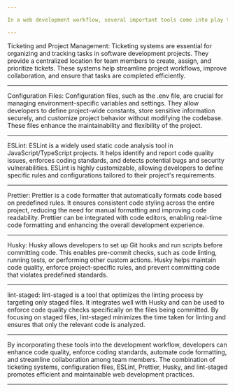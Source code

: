 ```yaml
---

In a web development workflow, several important tools come into play to ensure code quality, consistency, and efficient collaboration among team members. Let's explore some of these tools and their roles.

---
```


Ticketing and Project Management: Ticketing systems are essential for organizing and tracking tasks in software development projects. They provide a centralized location for team members to create, assign, and prioritize tickets. These systems help streamline project workflows, improve collaboration, and ensure that tasks are completed efficiently.

---

Configuration Files: Configuration files, such as the .env file, are crucial for managing environment-specific variables and settings. They allow developers to define project-wide constants, store sensitive information securely, and customize project behavior without modifying the codebase. These files enhance the maintainability and flexibility of the project.

---

ESLint: ESLint is a widely used static code analysis tool in JavaScript/TypeScript projects. It helps identify and report code quality issues, enforces coding standards, and detects potential bugs and security vulnerabilities. ESLint is highly customizable, allowing developers to define specific rules and configurations tailored to their project's requirements.

---

Prettier: Prettier is a code formatter that automatically formats code based on predefined rules. It ensures consistent code styling across the entire project, reducing the need for manual formatting and improving code readability. Prettier can be integrated with code editors, enabling real-time code formatting and enhancing the overall development experience.

---

Husky: Husky allows developers to set up Git hooks and run scripts before committing code. This enables pre-commit checks, such as code linting, running tests, or performing other custom actions. Husky helps maintain code quality, enforce project-specific rules, and prevent committing code that violates predefined standards.

---

lint-staged: lint-staged is a tool that optimizes the linting process by targeting only staged files. It integrates well with Husky and can be used to enforce code quality checks specifically on the files being committed. By focusing on staged files, lint-staged minimizes the time taken for linting and ensures that only the relevant code is analyzed.

---

By incorporating these tools into the development workflow, developers can enhance code quality, enforce coding standards, automate code formatting, and streamline collaboration among team members. The combination of ticketing systems, configuration files, ESLint, Prettier, Husky, and lint-staged promotes efficient and maintainable web development practices.

---
